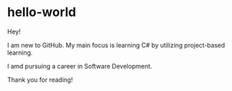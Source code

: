 # hello-world

Hey!

I am new to GitHub. My main focus is learning C# by utilizing project-based learning.

I amd pursuing a career in Software Development.

Thank you for reading!

